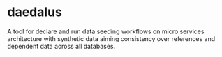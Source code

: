 # daedalus
A tool for declare and run data seeding workflows on micro services architecture with synthetic data aiming consistency over references and dependent data across all databases.
